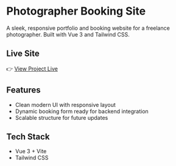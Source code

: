 # Photographer Booking Site

A sleek, responsive portfolio and booking website for a freelance photographer. Built with Vue 3 and Tailwind CSS.

## Live Site
👉 [View Project Live](https://eazzygabby.vercel.app)


## Features

- Clean modern UI with responsive layout
- Dynamic booking form ready for backend integration
- Scalable structure for future updates

## Tech Stack

- Vue 3 + Vite
- Tailwind CSS
